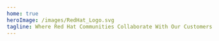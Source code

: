 ```yaml
---
home: true
heroImage: /images/RedHat_Logo.svg
tagline: Where Red Hat Communities Collaborate With Our Customers
---
```

